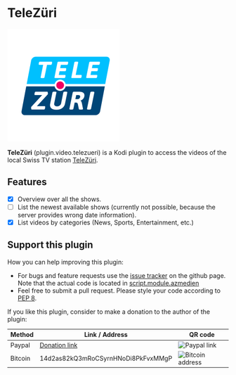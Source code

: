 # TeleZüri 

<img src="https://raw.githubusercontent.com/goggle/plugin.video.telezueri/master/resources/icon.png" width="256">

**TeleZüri** (plugin.video.telezueri) is a Kodi plugin to access the videos of the local Swiss TV station [TeleZüri](https://www.telezueri.ch).

## Features
 - [x] Overview over all the shows.
 - [ ] List the newest available shows (currently not possible, because the server provides wrong date information).
 - [x] List videos by categories (News, Sports, Entertainment, etc.)

<!-- ## Installation
 - The plugin is available in the official "Kodi Add-on repository". This is the recommended way to get the plugin.
 - It is also available in "Goggle Addon Repository", which can be found [here](https://github.com/goggle/repository.goggle.addons).
 - Furthermore, you can download the newest release as a zip file from the [release section](https://github.com/goggle/plugin.video.telezueri/releases) on github and manually install the plugin from the zip file. Keep in mind that you won't get any automatic updates if you choose this method. -->

## Support this plugin
How you can help improving this plugin:
 - For bugs and feature requests use the [issue tracker](https://github.com/goggle/plugin.video.telezueri/issues) on the github page. Note that the actual code is located in [script.module.azmedien](https://github.com/goggle/script.module.azmedien)
 - Feel free to submit a pull request. Please style your code according to [PEP 8](https://www.python.org/dev/peps/pep-0008/).

If you like this plugin, consider to make a donation to the author of the plugin:

| Method | Link / Address | QR code |
| --- | --- | --- |
| Paypal | [Donation link](https://www.paypal.com/cgi-bin/webscr?cmd=_s-xclick&hosted_button_id=ZXAFRHTZGRARS) | ![Paypal link](https://raw.githubusercontent.com/goggle/plugin.video.srfplaytv/e62b52bb394eeee98c929895005bbc33e6028770/paypal.png) |
| Bitcoin | 14d2as82kQ3mRoCSyrnHNoDi8PkFvxMMgP | ![Bitcoin address](https://raw.githubusercontent.com/goggle/plugin.video.srfplaytv/af1c696004d9b42c730dc55f7e66596ec3521b99/bitcoin.png) |


<!-- ## Screenshots -->
<!-- ![Shows overview](https://raw.githubusercontent.com/goggle/plugin.video.telezueri/master/resources/screenshot-01.png) -->
<!-- ![Available episodes of a show](https://raw.githubusercontent.com/goggle/plugin.video.telezueri/master/resources/screenshot-02.png) -->
<!-- ![Episode information](https://raw.githubusercontent.com/goggle/plugin.video.telezueri/master/resources/screenshot-03.png) -->
